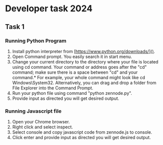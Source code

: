# **Developer task 2024**

## **Task 1**

### **Running Python Program**

1. Install python interpreter from [https://www.python.org/downloads/]().
2. Open Command prompt. You easily search it in start menu.
3. Change your current directory to the directory where your file is located using cd command. Your command or address goes after the "cd" command; make sure there is a space between "cd" and your command.* For example, your whole command might look like cd Windows\System32. Alternatively, you can drag and drop a folder from File Explorer into the Command Prompt.
4. Run your python file using command "python zennode.py".
5. Provide input as directed you will get desired output.


### **Running Javascript file**

1. Open your Chrome browser.
2. Right click and select inspect.
3. Select console and copy javascript code from zennode.js to console.
4. Click enter and provide input as directed you will get desired output.
